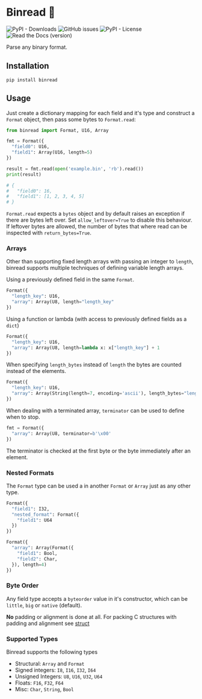 # Binread 📖

![PyPI - Downloads](https://img.shields.io/pypi/dm/binread)
![GitHub issues](https://img.shields.io/github/issues/remopas/binread)
![PyPI - License](https://img.shields.io/pypi/l/binread)
![Read the Docs (version)](https://img.shields.io/readthedocs/binread/stable)

Parse any binary format.

## Installation

```
pip install binread
```

## Usage

Just create a dictionary mapping for each field and it's type and construct a `Format` object, then pass some bytes to `Format.read`:

```python
from binread import Format, U16, Array

fmt = Format({
  "field0": U16,
  "field1": Array(U16, length=5)
})

result = fmt.read(open('example.bin', 'rb').read())
print(result)

# {
#   "field0": 16,
#   "field1": [1, 2, 3, 4, 5]
# }
```

`Format.read` expects a `bytes` object and by default raises an exception if there are bytes left over. Set `allow_leftover=True` to disable this behaviour. If leftover bytes are allowed, the number of bytes that where read can be inspected with `return_bytes=True`.

### Arrays

Other than supporting fixed length arrays with passing an integer to `length`, binread supports multiple techniques of defining variable length arrays.

Using a previously defined field in the same `Format`.
```python
Format({
  "length_key": U16,
  "array": Array(U8, length="length_key"
})
```

Using a function or lambda (with access to previously defined fields as a `dict`)
```python
Format({
  "length_key": U16,
  "array": Array(U8, length=lambda x: x["length_key"] + 1
})
```

When specifying `length_bytes` instead of `length` the bytes are counted instead of the elements.
```python
Format({
  "length_key": U16,
  "array": Array(String(length=7, encoding='ascii'), length_bytes="length_key"
})
```

When dealing with a terminated array, `terminator` can be used to define when to stop.
```python
fmt = Format({
  "array": Array(U8, terminator=b'\x00'
})
```
The terminator is checked at the first byte or the byte immediately after an element.

### Nested Formats

The `Format` type can be used a in another `Format` or `Array` just as any other type.
```python
Format({
  "field1": I32,
  "nested_format": Format({
    "field1": U64
  })
})

Format({
  "array": Array(Format({
    "field1": Bool,
    "field2": Char,
  }), length=4)
})
```

### Byte Order

Any field type accepts a `byteorder` value in it's constructor, which can be `little`, `big` or `native` (default).

**No** padding or alignment is done at all. For packing C structures with padding and alignment see [struct](https://docs.python.org/3/library/struct.html)

### Supported Types

Binread supports the following types

- Structural: `Array` and `Format`
- Signed integers: `I8`, `I16`, `I32`, `I64`
- Unsigned Integers: `U8`, `U16`, `U32`, `U64`
- Floats: `F16`, `F32`, `F64`
- Misc: `Char`, `String`, `Bool`
